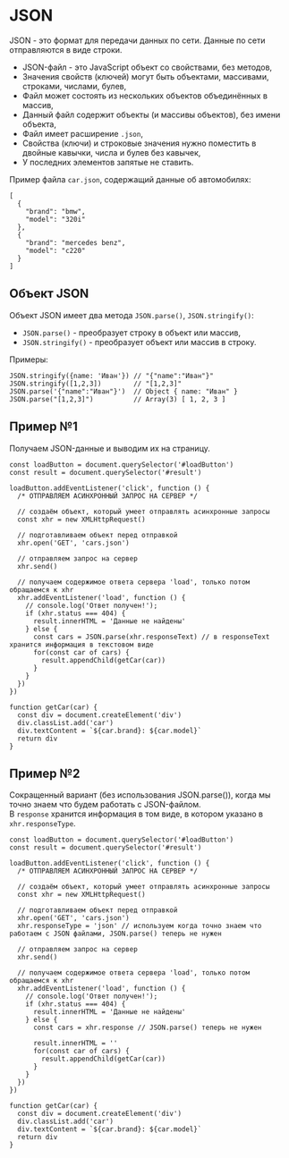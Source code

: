 # JSON
JSON - это формат для передачи данных по сети. Данные по сети отправляются в виде строки.

- JSON-файл - это JavaScript объект со свойствами, без методов,
- Значения свойств (ключей) могут быть объектами, массивами, строками, числами, булев,
- Файл может состоять из нескольких объектов объединённых в массив,
- Данный файл содержит объекты (и массивы объектов), без имени объекта,
- Файл имеет расширение `.json`,
- Свойства (ключи) и строковые значения нужно поместить в двойные кавычки, числа и булев без кавычек,
- У последних элементов запятые не ставить.

Пример файла `car.json`, содержащий данные об автомобилях:

    [
      {
        "brand": "bmw",
        "model": "320i"
      },
      {
        "brand": "mercedes benz",
        "model": "c220"
      }
    ]

## Объект JSON
Объект JSON имеет два метода `JSON.parse()`, `JSON.stringify()`:
- `JSON.parse()`     - преобразует строку в объект или массив,
- `JSON.stringify()` - преобразует объект или массив в строку.

Примеры:

    JSON.stringify({name: 'Иван'}) // "{"name":"Иван"}"
    JSON.stringify([1,2,3])        // "[1,2,3]"
    JSON.parse('{"name":"Иван"}')  // Object { name: "Иван" }
    JSON.parse("[1,2,3]")          // Array(3) [ 1, 2, 3 ]

## Пример №1
Получаем JSON-данные и выводим их на страницу.

    const loadButton = document.querySelector('#loadButton')
    const result = document.querySelector('#result')

    loadButton.addEventListener('click', function () {
      /* ОТПРАВЛЯЕМ АСИНХРОННЫЙ ЗАПРОС НА СЕРВЕР */

      // создаём объект, который умеет отправлять асинхронные запросы
      const xhr = new XMLHttpRequest()
      
      // подготавливаем объект перед отправкой
      xhr.open('GET', 'cars.json')

      // отправляем запрос на сервер
      xhr.send()

      // получаем содержимое ответа сервера 'load', только потом обращаемся к xhr
      xhr.addEventListener('load', function () {
        // console.log('Ответ получен!');
        if (xhr.status === 404) {
          result.innerHTML = 'Данные не найдены'
        } else {
          const cars = JSON.parse(xhr.responseText) // в responseText хранится информация в текстовом виде
          for(const car of cars) {
            result.appendChild(getCar(car))
          }
        }
      })
    })

    function getCar(car) {
      const div = document.createElement('div')
      div.classList.add('car')
      div.textContent = `${car.brand}: ${car.model}`
      return div
    }

## Пример №2
Сокращенный вариант (без использования JSON.parse()), когда мы точно знаем что будем работать с JSON-файлом.  
В `response` хранится информация в том виде, в котором указано в `xhr.responseType`.

    const loadButton = document.querySelector('#loadButton')
    const result = document.querySelector('#result')

    loadButton.addEventListener('click', function () {
      /* ОТПРАВЛЯЕМ АСИНХРОННЫЙ ЗАПРОС НА СЕРВЕР */

      // создаём объект, который умеет отправлять асинхронные запросы
      const xhr = new XMLHttpRequest()

      // подготавливаем объект перед отправкой
      xhr.open('GET', 'cars.json')
      xhr.responseType = 'json' // используем когда точно знаем что работаем с JSON файлами, JSON.parse() теперь не нужен

      // отправляем запрос на сервер
      xhr.send()

      // получаем содержимое ответа сервера 'load', только потом обращаемся к xhr
      xhr.addEventListener('load', function () {
        // console.log('Ответ получен!');
        if (xhr.status === 404) {
          result.innerHTML = 'Данные не найдены'
        } else {
          const cars = xhr.response // JSON.parse() теперь не нужен

          result.innerHTML = ''
          for(const car of cars) {
            result.appendChild(getCar(car))
          }
        }
      })
    })

    function getCar(car) {
      const div = document.createElement('div')
      div.classList.add('car')
      div.textContent = `${car.brand}: ${car.model}`
      return div
    }
